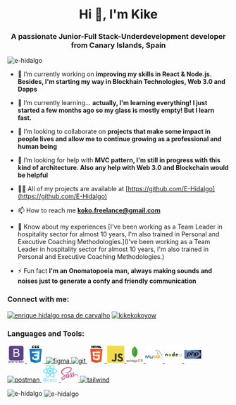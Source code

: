 <h1 align="center">Hi 👋, I'm Kike</h1>
<h3 align="center">A passionate Junior-Full Stack-Underdevelopment developer from Canary Islands, Spain</h3>

<p align="left"> <img src="https://komarev.com/ghpvc/?username=e-hidalgo&label=Profile%20views&color=0e75b6&style=flat" alt="e-hidalgo" /> </p>

- 🔭 I’m currently working on **improving my skills in React & Node.js. Besides, I'm starting my way in Blockhain Technologies, Web 3.0 and Dapps**

- 🌱 I’m currently learning... **actually, I'm learning everything! I just started a few months ago so my glass is mostly empty! But I learn fast.**

- 👯 I’m looking to collaborate on **projects that make some impact in people lives and allow me to continue growing as a professional and human being**

- 🤝 I’m looking for help with **MVC pattern, I'm still in progress with this kind of architecture. Also any help with Web 3.0 and Blockchain would be helpful**

- 👨‍💻 All of my projects are available at [https://github.com/E-Hidalgo](https://github.com/E-Hidalgo)

- 📫 How to reach me **koko.freelance@gmail.com**

- 📄 Know about my experiences [I've been working as a Team Leader in hospitality sector for almost 10 years, I'm also trained in Personal and Executive Coaching Methodologies.](I've been working as a Team Leader in hospitality sector for almost 10 years, I'm also trained in Personal and Executive Coaching Methodologies.)

- ⚡ Fun fact **I'm an Onomatopoeia man, always making sounds and noises just to generate a confy and friendly communication**

<h3 align="left">Connect with me:</h3>
<p align="left">
<a href="https://www.linkedin.com/in/enrique-hidalgo-rosa-de-carvalho-b17aa915a/" target="blank"><img align="center" src="https://raw.githubusercontent.com/rahuldkjain/github-profile-readme-generator/master/src/images/icons/Social/linked-in-alt.svg" alt="enrique hidalgo rosa de carvalho" height="30" width="40" /></a>
<a href="https://instagram.com/kikekokoyow" target="blank"><img align="center" src="https://raw.githubusercontent.com/rahuldkjain/github-profile-readme-generator/master/src/images/icons/Social/instagram.svg" alt="kikekokoyow" height="30" width="40" /></a>
</p>

<h3 align="left">Languages and Tools:</h3>
<p align="left"> <a href="https://getbootstrap.com" target="_blank" rel="noreferrer"> <img src="https://raw.githubusercontent.com/devicons/devicon/master/icons/bootstrap/bootstrap-plain-wordmark.svg" alt="bootstrap" width="40" height="40"/> </a> <a href="https://www.w3schools.com/css/" target="_blank" rel="noreferrer"> <img src="https://raw.githubusercontent.com/devicons/devicon/master/icons/css3/css3-original-wordmark.svg" alt="css3" width="40" height="40"/> </a> <a href="https://www.figma.com/" target="_blank" rel="noreferrer"> <img src="https://www.vectorlogo.zone/logos/figma/figma-icon.svg" alt="figma" width="40" height="40"/> </a> <a href="https://git-scm.com/" target="_blank" rel="noreferrer"> <img src="https://www.vectorlogo.zone/logos/git-scm/git-scm-icon.svg" alt="git" width="40" height="40"/> </a> <a href="https://www.w3.org/html/" target="_blank" rel="noreferrer"> <img src="https://raw.githubusercontent.com/devicons/devicon/master/icons/html5/html5-original-wordmark.svg" alt="html5" width="40" height="40"/> </a> <a href="https://developer.mozilla.org/en-US/docs/Web/JavaScript" target="_blank" rel="noreferrer"> <img src="https://raw.githubusercontent.com/devicons/devicon/master/icons/javascript/javascript-original.svg" alt="javascript" width="40" height="40"/> </a> <a href="https://www.mongodb.com/" target="_blank" rel="noreferrer"> <img src="https://raw.githubusercontent.com/devicons/devicon/master/icons/mongodb/mongodb-original-wordmark.svg" alt="mongodb" width="40" height="40"/> </a> <a href="https://www.mysql.com/" target="_blank" rel="noreferrer"> <img src="https://raw.githubusercontent.com/devicons/devicon/master/icons/mysql/mysql-original-wordmark.svg" alt="mysql" width="40" height="40"/> </a> <a href="https://nodejs.org" target="_blank" rel="noreferrer"> <img src="https://raw.githubusercontent.com/devicons/devicon/master/icons/nodejs/nodejs-original-wordmark.svg" alt="nodejs" width="40" height="40"/> </a> <a href="https://www.php.net" target="_blank" rel="noreferrer"> <img src="https://raw.githubusercontent.com/devicons/devicon/master/icons/php/php-original.svg" alt="php" width="40" height="40"/> </a> <a href="https://postman.com" target="_blank" rel="noreferrer"> <img src="https://www.vectorlogo.zone/logos/getpostman/getpostman-icon.svg" alt="postman" width="40" height="40"/> </a> <a href="https://reactjs.org/" target="_blank" rel="noreferrer"> <img src="https://raw.githubusercontent.com/devicons/devicon/master/icons/react/react-original-wordmark.svg" alt="react" width="40" height="40"/> </a> <a href="https://sass-lang.com" target="_blank" rel="noreferrer"> <img src="https://raw.githubusercontent.com/devicons/devicon/master/icons/sass/sass-original.svg" alt="sass" width="40" height="40"/> </a> <a href="https://tailwindcss.com/" target="_blank" rel="noreferrer"> <img src="https://www.vectorlogo.zone/logos/tailwindcss/tailwindcss-icon.svg" alt="tailwind" width="40" height="40"/> </a> </p>

<p><img align="left" src="https://github-readme-stats.vercel.app/api/top-langs?username=e-hidalgo&show_icons=true&locale=en&layout=compact" alt="e-hidalgo" /></p>

<p>&nbsp;<img align="center" src="https://github-readme-stats.vercel.app/api?username=e-hidalgo&show_icons=true&locale=en" alt="e-hidalgo" /></p>
